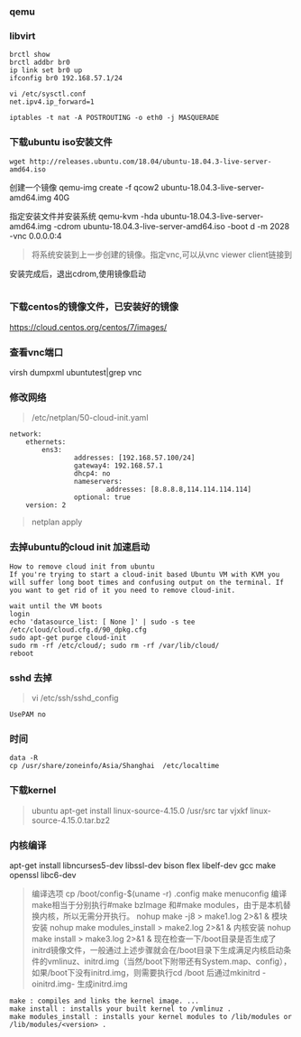 ### qemu

### libvirt

```shell
brctl show
brctl addbr br0
ip link set br0 up
ifconfig br0 192.168.57.1/24

vi /etc/sysctl.conf
net.ipv4.ip_forward=1

iptables -t nat -A POSTROUTING -o eth0 -j MASQUERADE
```

### 下载ubuntu iso安装文件
```
wget http://releases.ubuntu.com/18.04/ubuntu-18.04.3-live-server-amd64.iso
```

创建一个镜像
qemu-img create -f qcow2 ubuntu-18.04.3-live-server-amd64.img 40G

指定安装文件并安装系统
qemu-kvm -hda ubuntu-18.04.3-live-server-amd64.img -cdrom ubuntu-18.04.3-live-server-amd64.iso -boot d -m 2028 -vnc 0.0.0.0:4
> 将系统安装到上一步创建的镜像。指定vnc,可以从vnc viewer client链接到

安装完成后，退出cdrom,使用镜像启动
```

```

### 下载centos的镜像文件，已安装好的镜像
https://cloud.centos.org/centos/7/images/

### 查看vnc端口 
virsh dumpxml ubuntutest|grep vnc

### 修改网络
> /etc/netplan/50-cloud-init.yaml
```shell
network:
    ethernets:
        ens3:
                addresses: [192.168.57.100/24]
                gateway4: 192.168.57.1
                dhcp4: no
                nameservers:
                        addresses: [8.8.8.8,114.114.114.114]
                optional: true
    version: 2

```
> netplan apply

### 去掉ubuntu的cloud init 加速启动
```
How to remove cloud init from ubuntu
If you're trying to start a cloud-init based Ubuntu VM with KVM you will suffer long boot times and confusing output on the terminal. If you want to get rid of it you need to remove cloud-init.

wait until the VM boots
login
echo 'datasource_list: [ None ]' | sudo -s tee /etc/cloud/cloud.cfg.d/90_dpkg.cfg
sudo apt-get purge cloud-init
sudo rm -rf /etc/cloud/; sudo rm -rf /var/lib/cloud/
reboot
```

### sshd 去掉
> vi /etc/ssh/sshd_config
```
UsePAM no
```

### 时间
```
data -R
cp /usr/share/zoneinfo/Asia/Shanghai  /etc/localtime
```

### 下载kernel
> ubuntu
apt-get install linux-source-4.15.0
> /usr/src
tar vjxkf linux-source-4.15.0.tar.bz2

### 内核编译
apt-get install libncurses5-dev libssl-dev bison flex libelf-dev gcc make openssl libc6-dev
> 编译选项
cp /boot/config-$(uname -r) .config
make menuconfig
> 编译
> make相当于分别执行#make bzImage 和#make modules，由于是本机替换内核，所以无需分开执行。
nohup make -j8 > make1.log 2>&1 &
> 模块安装
nohup make modules_install > make2.log 2>&1 &
> 内核安装
nohup make install > make3.log 2>&1 &
> 现在检查一下/boot目录是否生成了initrd镜像文件，一般通过上述步骤就会在/boot目录下生成满足内核启动条件的vmlinuz、initrd.img（当然/boot下附带还有System.map、config），如果/boot下没有initrd.img，则需要执行cd /boot 后通过mkinitrd -oinitrd.img- 生成initrd.img

```
make : compiles and links the kernel image. ...
make install : installs your built kernel to /vmlinuz .
make modules_install : installs your kernel modules to /lib/modules or /lib/modules/<version> .
```

